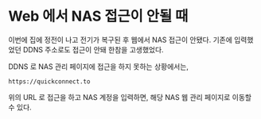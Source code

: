 # Web 에서 NAS 접근이 안될 때

이번에 집에 정전이 나고 전기가 복구된 후 웹에서 NAS 접근이 안됐다.
기존에 입력했었던 DDNS 주소로도 접근이 안돼 한참을 고생했었다.

DDNS 로 NAS 관리 페이지에 접근을 하지 못하는 상황에서는,

```
https://quickconnect.to
```

위의 URL 로 접근을 하고 NAS 계정을 입력하면, 해당 NAS 웹 관리 페이지로 이동할 수 있다.